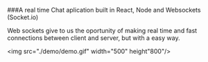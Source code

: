 
###A real time Chat aplication built in React, Node and Websockets (Socket.io)

Web sockets give to us the oportunity of making real time and fast connections between client and server, but with a
easy way.

<img src="./demo/demo.gif" width="500" height"800"/>


